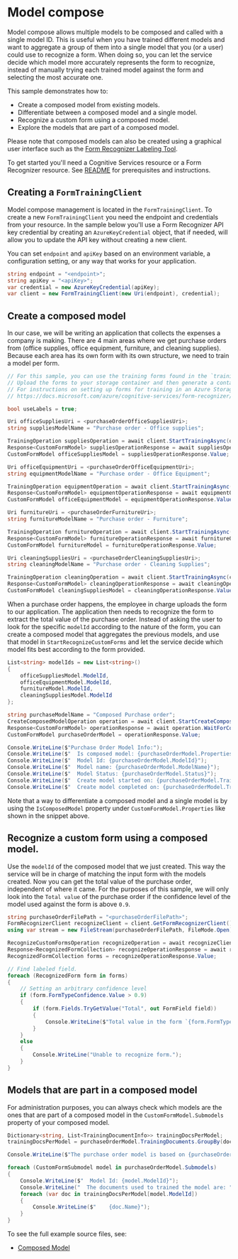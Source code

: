 # Model compose

Model compose allows multiple models to be composed and called with a single model ID. This is useful when you have trained different models and want to aggregate a group of them into a single model that you (or a user) could use to recognize a form.
When doing so, you can let the service decide which model more accurately represents the form to recognize, instead of manually trying each trained model against the form and selecting the most accurate one.

This sample demonstrates how to:
- Create a composed model from existing models.
- Differentiate between a composed model and a single model.
- Recognize a custom form using a composed model.
- Explore the models that are part of a composed model.

Please note that composed models can also be created using a graphical user interface such as the [Form Recognizer Labeling Tool][labeling_tool].

To get started you'll need a Cognitive Services resource or a Form Recognizer resource.  See [README][README] for prerequisites and instructions.

## Creating a `FormTrainingClient`

Model compose management is located in the `FormTrainingClient`. To create a new `FormTrainingClient` you need the endpoint and credentials from your resource. In the sample below you'll use a Form Recognizer API key credential by creating an `AzureKeyCredential` object, that if needed, will allow you to update the API key without creating a new client.

You can set `endpoint` and `apiKey` based on an environment variable, a configuration setting, or any way that works for your application.

```C# Snippet:CreateFormTrainingClient
string endpoint = "<endpoint>";
string apiKey = "<apiKey>";
var credential = new AzureKeyCredential(apiKey);
var client = new FormTrainingClient(new Uri(endpoint), credential);
```

## Create a composed model
In our case, we will be writing an application that collects the expenses a company is making. There are 4 main areas where we get purchase orders from (office supplies, office equipment, furniture, and cleaning supplies). Because each area has its own form with its own structure, we need to train a model per form.

```C# Snippet:FormRecognizerSampleTrainVariousModels
// For this sample, you can use the training forms found in the `trainingFiles` folder.
// Upload the forms to your storage container and then generate a container SAS URL.
// For instructions on setting up forms for training in an Azure Storage Blob Container, see
// https://docs.microsoft.com/azure/cognitive-services/form-recognizer/build-training-data-set#upload-your-training-data

bool useLabels = true;

Uri officeSuppliesUri = <purchaseOrderOfficeSuppliesUri>;
string suppliesModelName = "Purchase order - Office supplies";

TrainingOperation suppliesOperation = await client.StartTrainingAsync(officeSuppliesUri, useLabels, suppliesModelName);
Response<CustomFormModel> suppliesOperationResponse = await suppliesOperation.WaitForCompletionAsync();
CustomFormModel officeSuppliesModel = suppliesOperationResponse.Value;

Uri officeEquipmentUri = <purchaseOrderOfficeEquipmentUri>;
string equipmentModelName = "Purchase order - Office Equipment";

TrainingOperation equipmentOperation = await client.StartTrainingAsync(officeEquipmentUri, useLabels, equipmentModelName);
Response<CustomFormModel> equipmentOperationResponse = await equipmentOperation.WaitForCompletionAsync();
CustomFormModel officeEquipmentModel = equipmentOperationResponse.Value;

Uri furnitureUri = <purchaseOrderFurnitureUri>;
string furnitureModelName = "Purchase order - Furniture";

TrainingOperation furnitureOperation = await client.StartTrainingAsync(furnitureUri, useLabels, furnitureModelName);
Response<CustomFormModel> furnitureOperationResponse = await furnitureOperation.WaitForCompletionAsync();
CustomFormModel furnitureModel = furnitureOperationResponse.Value;

Uri cleaningSuppliesUri = <purchaseOrderCleaningSuppliesUri>;
string cleaningModelName = "Purchase order - Cleaning Supplies";

TrainingOperation cleaningOperation = await client.StartTrainingAsync(cleaningSuppliesUri, useLabels, cleaningModelName);
Response<CustomFormModel> cleaningOperationResponse = await cleaningOperation.WaitForCompletionAsync();
CustomFormModel cleaningSuppliesModel = cleaningOperationResponse.Value;
```

When a purchase order happens, the employee in charge uploads the form to our application. The application then needs to recognize the form to extract the total value of the purchase order. Instead of asking the user to look for the specific `modelId` according to the nature of the form, you can create a composed model that aggregates the previous models, and use that model in `StartRecognizeCustomForms` and let the service decide which model fits best according to the form provided.

```C# Snippet:FormRecognizerSampleCreateComposedModelV3
List<string> modelIds = new List<string>()
{
    officeSuppliesModel.ModelId,
    officeEquipmentModel.ModelId,
    furnitureModel.ModelId,
    cleaningSuppliesModel.ModelId
};

string purchaseModelName = "Composed Purchase order";
CreateComposedModelOperation operation = await client.StartCreateComposedModelAsync(modelIds, purchaseModelName);
Response<CustomFormModel> operationResponse = await operation.WaitForCompletionAsync();
CustomFormModel purchaseOrderModel = operationResponse.Value;

Console.WriteLine($"Purchase Order Model Info:");
Console.WriteLine($"  Is composed model: {purchaseOrderModel.Properties.IsComposedModel}");
Console.WriteLine($"  Model Id: {purchaseOrderModel.ModelId}");
Console.WriteLine($"  Model name: {purchaseOrderModel.ModelName}");
Console.WriteLine($"  Model Status: {purchaseOrderModel.Status}");
Console.WriteLine($"  Create model started on: {purchaseOrderModel.TrainingStartedOn}");
Console.WriteLine($"  Create model completed on: {purchaseOrderModel.TrainingCompletedOn}");
```

Note that a way to differentiate a composed model and a single model is by using the `IsComposedModel` property under `CustomFormModel.Properties` like shown in the snippet above.

## Recognize a custom form using a composed model.
Use the `modelId` of the composed model that we just created. This way the service will be in charge of matching the input form with the models created.
Now you can get the total value of the purchase order, independent of where it came. For the purposes of this sample, we will only look into the `Total value` of the purchase order if the confidence level of the model used against the form is above `0.9`.

```C# Snippet:FormRecognizerSampleRecognizeCustomFormWithComposedModel
string purchaseOrderFilePath = "<purchaseOrderFilePath>";
FormRecognizerClient recognizeClient = client.GetFormRecognizerClient();
using var stream = new FileStream(purchaseOrderFilePath, FileMode.Open);

RecognizeCustomFormsOperation recognizeOperation = await recognizeClient.StartRecognizeCustomFormsAsync(purchaseOrderModel.ModelId, stream);
Response<RecognizedFormCollection> recognizeOperationResponse = await recognizeOperation.WaitForCompletionAsync();
RecognizedFormCollection forms = recognizeOperationResponse.Value;

// Find labeled field.
foreach (RecognizedForm form in forms)
{
    // Setting an arbitrary confidence level
    if (form.FormTypeConfidence.Value > 0.9)
    {
        if (form.Fields.TryGetValue("Total", out FormField field))
        {
            Console.WriteLine($"Total value in the form `{form.FormType}` is `{field.ValueData.Text}`");
        }
    }
    else
    {
        Console.WriteLine("Unable to recognize form.");
    }
}
```

## Models that are part in a composed model
For administration purposes, you can always check which models are the ones that are part of a composed model in the `CustomFormModel.Submodels` property of your composed model.

```C# Snippet:FormRecognizerSampleSubmodelsInComposedModel
Dictionary<string, List<TrainingDocumentInfo>> trainingDocsPerModel;
trainingDocsPerModel = purchaseOrderModel.TrainingDocuments.GroupBy(doc => doc.ModelId).ToDictionary(g => g.Key, g => g.ToList());

Console.WriteLine($"The purchase order model is based on {purchaseOrderModel.Submodels.Count} models");

foreach (CustomFormSubmodel model in purchaseOrderModel.Submodels)
{
    Console.WriteLine($"  Model Id: {model.ModelId}");
    Console.WriteLine("  The documents used to trained the model are: ");
    foreach (var doc in trainingDocsPerModel[model.ModelId])
    {
        Console.WriteLine($"    {doc.Name}");
    }
}
```

To see the full example source files, see:

* [Composed Model](https://github.com/Azure/azure-sdk-for-net/blob/main/sdk/formrecognizer/Azure.AI.FormRecognizer/tests/samples/V3/Sample11_ComposedModel.cs)

[README]: https://github.com/Azure/azure-sdk-for-net/tree/main/sdk/formrecognizer/Azure.AI.FormRecognizer#getting-started
[labeling_tool]: https://docs.microsoft.com/azure/cognitive-services/form-recognizer/label-tool?tabs=v2-1
